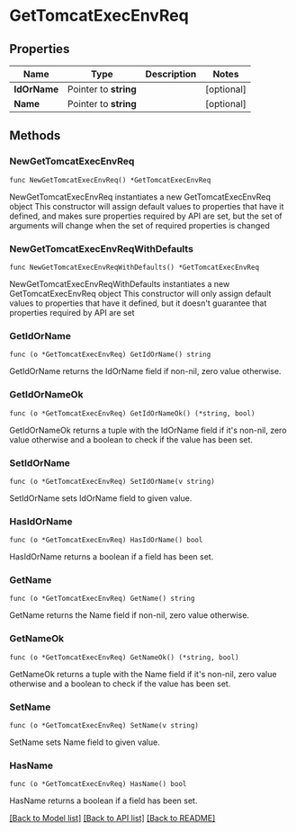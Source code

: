 # GetTomcatExecEnvReq

## Properties

Name | Type | Description | Notes
------------ | ------------- | ------------- | -------------
**IdOrName** | Pointer to **string** |  | [optional] 
**Name** | Pointer to **string** |  | [optional] 

## Methods

### NewGetTomcatExecEnvReq

`func NewGetTomcatExecEnvReq() *GetTomcatExecEnvReq`

NewGetTomcatExecEnvReq instantiates a new GetTomcatExecEnvReq object
This constructor will assign default values to properties that have it defined,
and makes sure properties required by API are set, but the set of arguments
will change when the set of required properties is changed

### NewGetTomcatExecEnvReqWithDefaults

`func NewGetTomcatExecEnvReqWithDefaults() *GetTomcatExecEnvReq`

NewGetTomcatExecEnvReqWithDefaults instantiates a new GetTomcatExecEnvReq object
This constructor will only assign default values to properties that have it defined,
but it doesn't guarantee that properties required by API are set

### GetIdOrName

`func (o *GetTomcatExecEnvReq) GetIdOrName() string`

GetIdOrName returns the IdOrName field if non-nil, zero value otherwise.

### GetIdOrNameOk

`func (o *GetTomcatExecEnvReq) GetIdOrNameOk() (*string, bool)`

GetIdOrNameOk returns a tuple with the IdOrName field if it's non-nil, zero value otherwise
and a boolean to check if the value has been set.

### SetIdOrName

`func (o *GetTomcatExecEnvReq) SetIdOrName(v string)`

SetIdOrName sets IdOrName field to given value.

### HasIdOrName

`func (o *GetTomcatExecEnvReq) HasIdOrName() bool`

HasIdOrName returns a boolean if a field has been set.

### GetName

`func (o *GetTomcatExecEnvReq) GetName() string`

GetName returns the Name field if non-nil, zero value otherwise.

### GetNameOk

`func (o *GetTomcatExecEnvReq) GetNameOk() (*string, bool)`

GetNameOk returns a tuple with the Name field if it's non-nil, zero value otherwise
and a boolean to check if the value has been set.

### SetName

`func (o *GetTomcatExecEnvReq) SetName(v string)`

SetName sets Name field to given value.

### HasName

`func (o *GetTomcatExecEnvReq) HasName() bool`

HasName returns a boolean if a field has been set.


[[Back to Model list]](../README.md#documentation-for-models) [[Back to API list]](../README.md#documentation-for-api-endpoints) [[Back to README]](../README.md)


